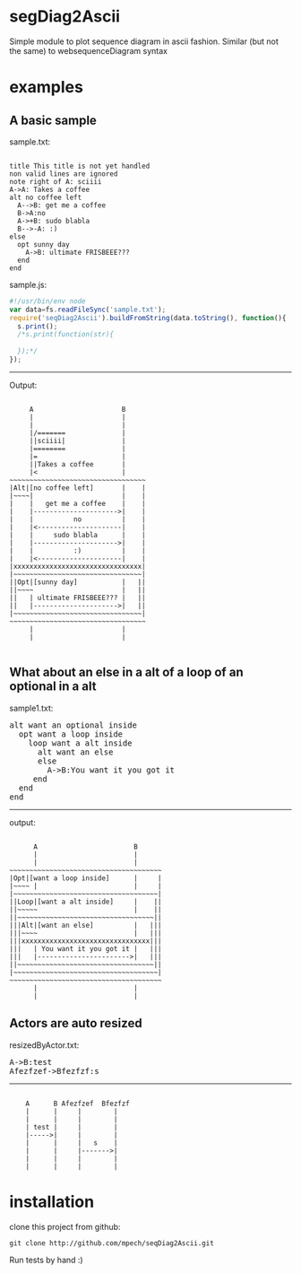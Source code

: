 segDiag2Ascii
========

Simple module to plot sequence diagram in ascii fashion.
Similar (but not the same) to websequenceDiagram syntax

examples
========

A basic sample
-------------------------------------------------------------------
sample.txt:
<pre><code>
title This title is not yet handled
non valid lines are ignored
note right of A: sciiii
A->A: Takes a coffee
alt no coffee left
  A-->B: get me a coffee
  B->A:no
  A->+B: sudo blabla
  B-->-A: :)
else
  opt sunny day
    A->B: ultimate FRISBEEE???
  end
end
</code></pre>

sample.js:

````javascript
#!/usr/bin/env node
var data=fs.readFileSync('sample.txt');
require('seqDiag2Ascii').buildFromString(data.toString(), function(){
  s.print();
  /*s.print(function(str){
  
  });*/
});
````

***
Output:
<pre><code>
     A                      B     
     |                      |     
     |                      |     
     |/=======              |     
     ||sciiii|              |     
     |========              |     
     |=                     |     
     ||Takes a coffee       |     
     |<                     |     
~~~~~~~~~~~~~~~~~~~~~~~~~~~~~~~~~~
|Alt|[no coffee left]       |    |
|~~~~|                      |    |
|    |   get me a coffee    |    |
|    |--------------------->|    |
|    |          no          |    |
|    |<---------------------|    |
|    |     sudo blabla      |    |
|    |--------------------->|    |
|    |          :)          |    |
|    |<---------------------|    |
|xxxxxxxxxxxxxxxxxxxxxxxxxxxxxxxx|
|~~~~~~~~~~~~~~~~~~~~~~~~~~~~~~~~|
||Opt|[sunny day]           |   ||
||~~~~                      |   ||
||   | ultimate FRISBEEE??? |   ||
||   |--------------------->|   ||
|~~~~~~~~~~~~~~~~~~~~~~~~~~~~~~~~|
~~~~~~~~~~~~~~~~~~~~~~~~~~~~~~~~~~
     |                      |     
     |                      | 

</pre></code>

What about an else in a alt of a loop of an optional in a alt
-------------------------------------------------------------
 
sample1.txt:
<pre>
alt want an optional inside
  opt want a loop inside
    loop want a alt inside
      alt want an else
      else
        A->B:You want it you got it
     end
  end
end
</pre>

***
output:
<pre><code>
      A                        B      
      |                        |      
      |                        |      
~~~~~~~~~~~~~~~~~~~~~~~~~~~~~~~~~~~~~~
|Opt|[want a loop inside]      |     |
|~~~~ |                        |     |
|~~~~~~~~~~~~~~~~~~~~~~~~~~~~~~~~~~~~|
||Loop|[want a alt inside]     |    ||
||~~~~~                        |    ||
||~~~~~~~~~~~~~~~~~~~~~~~~~~~~~~~~~~||
|||Alt|[want an else]          |   |||
|||~~~~                        |   |||
|||xxxxxxxxxxxxxxxxxxxxxxxxxxxxxxxx|||
|||   | You want it you got it |   |||
|||   |----------------------->|   |||
||~~~~~~~~~~~~~~~~~~~~~~~~~~~~~~~~~~||
|~~~~~~~~~~~~~~~~~~~~~~~~~~~~~~~~~~~~|
~~~~~~~~~~~~~~~~~~~~~~~~~~~~~~~~~~~~~~
      |                        |      
      |                        |      
</code></pre>

Actors are auto resized
-------------------------------------------------
 
resizedByActor.txt:

<pre>
A->B:test
Afezfzef->Bfezfzf:s
</pre>

***
<pre><code>
    A      B Afezfzef  Bfezfzf 
    |      |     |        |    
    |      |     |        |    
    | test |     |        |    
    |----->|     |        |    
    |      |     |   s    |    
    |      |     |------->|    
    |      |     |        |    
    |      |     |        |    
</code></pre>

installation
============
clone this project from github:

    git clone http://github.com/mpech/seqDiag2Ascii.git

Run tests by hand :)


